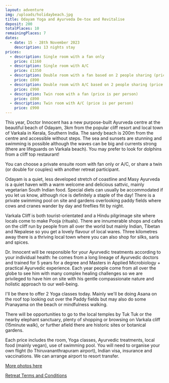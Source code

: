 ```yaml
---
layout: adventure
img: /uploads/holidaybeach.jpg
title: Odayam Yoga and Ayurveda De-tox and Revitalise
deposit: 200
totalPlaces: 10
remainingPlaces: 7
dates:
  - date: 15 - 28th November 2023
    description: 13 nights stay
prices:
  - description: Single room with a fan only
    price: £1160
  - description: Single room with A/C
    price: £1350
  - description: Double room with a fan based on 2 people sharing (price is per person)
    price: £890
  - description: Double room with A/C based on 2 people sharing (price is per person)
    price: £990
  - description: Twin room with a fan (price is per person)
    price: £890
  - description: Twin room with A/C (price is per person)
    price: £990
---
```

This year, Doctor Innocent has a new purpose-built Ayurveda centre at the beautiful beach of Odayam, 3km from the popular cliff resort and local town of Varkala in Kerala, Southern India. The sandy beach is 200m from the centre and accessible without steps. The sea and sunsets are stunning and swimming is possible although the waves can be big and currents strong (there are lifeguards on Varkala beach). You may prefer to look for dolphins from a cliff top restaurant!

You can choose a private ensuite room with fan only or A/C, or share a twin (or double for couples) with another retreat participant.

Odayam is a quiet, less developed stretch of coastline and Masy Ayurveda is a quiet haven with a warm welcome and delicious sattvic, mainly vegetarian South Indian food. Special diets can usually be accommodated if you let us know, although rice is definitely a staple of the day! There is a private swimming pool on site and gardens overlooking paddy fields where cows and cranes wander by day and fireflies flit by night.

Varkala Cliff is both tourist-orientated and a Hindu pilgrimage site where locals come to make Pooja (rituals). There are innumerable shops and cafes on the cliff run by people from all over the world but mainly Indian, Tibetan and Nepalese so you get a lovely flavour of local wares. Three kilometres away there is a thriving local town where you can also shop for silks, saris and spices.

Dr. Innocent will be responsible for your Ayurvedic treatments according to your individual health: he comes from a long lineage of Ayurvedic doctors and trained for 5 years for a degree and Masters in Applied Microbiology + practical Ayurvedic experience. Each year people come from all over the globe to see him with many complex healing challenges so we are privileged to have him on site with his gentle compassionate nature and holistic approach to our well-being.

I'll be there to offer 2 Yoga classes today. Mainly we'll be doing Asana on the roof top looking out over the Paddy fields but may also do some Pranayama on the beach or mindfulness walking. 

There will be opportunities to go to the local temples by Tuk Tuk or the nearby elephant sanctuary, plenty of shopping or browsing on Varkala cliff (15minute walk), or further afield there are historic sites or botanical gardens.

E﻿ach price includes the room, Yoga classes, Ayurvedic treatments, local food (mainly vegan), use of swimming pool. You will need to organise your own flight (to Thiruvananthrapuram airport), Indian visa, insurance and vaccinations. We can arrange airport to resort transfer.

[More photos here](https://www.dropbox.com/s/w342sza6kjxj6ch/Odayam%20Retreat%20Pictures.pdf?dl=0)

[Retreat Terms and Conditions](https://www.dropbox.com/s/kc9mp6gzzxyct9w/Terms%20and%20Conditions%20for%20Retreats.pdf?dl=0)